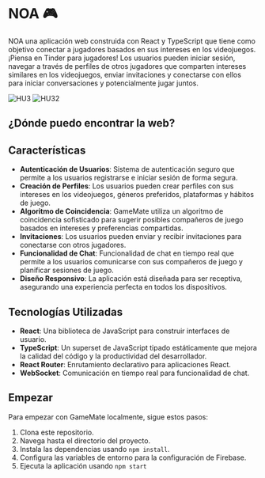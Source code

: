 # NOA 🎮

NOA una aplicación web construida con React y TypeScript que tiene como objetivo conectar a jugadores basados en sus intereses en los videojuegos. ¡Piensa en Tinder para jugadores! Los usuarios pueden iniciar sesión, navegar a través de perfiles de otros jugadores que comparten intereses similares en los videojuegos, enviar invitaciones y conectarse con ellos para iniciar conversaciones y potencialmente jugar juntos.

![HU3](https://github.com/No-Country/s14-09-ft-node-react/assets/117502571/ad8047dc-fb27-436e-b4f8-bb1cf0d5833e)
![HU32](https://github.com/No-Country/s14-09-ft-node-react/assets/117502571/ef444a2f-30ca-4c66-b10c-9c6a00169fb2)


## ¿Dónde puedo encontrar la web?


## Características

- **Autenticación de Usuarios**: Sistema de autenticación seguro que permite a los usuarios registrarse e iniciar sesión de forma segura.
- **Creación de Perfiles**: Los usuarios pueden crear perfiles con sus intereses en los videojuegos, géneros preferidos, plataformas y hábitos de juego.
- **Algoritmo de Coincidencia**: GameMate utiliza un algoritmo de coincidencia sofisticado para sugerir posibles compañeros de juego basados en intereses y preferencias compartidas.
- **Invitaciones**: Los usuarios pueden enviar y recibir invitaciones para conectarse con otros jugadores.
- **Funcionalidad de Chat**: Funcionalidad de chat en tiempo real que permite a los usuarios comunicarse con sus compañeros de juego y planificar sesiones de juego.
- **Diseño Responsivo**: La aplicación está diseñada para ser receptiva, asegurando una experiencia perfecta en todos los dispositivos.

## Tecnologías Utilizadas

- **React**: Una biblioteca de JavaScript para construir interfaces de usuario.
- **TypeScript**: Un superset de JavaScript tipado estáticamente que mejora la calidad del código y la productividad del desarrollador.
- **React Router**: Enrutamiento declarativo para aplicaciones React.
- **WebSocket**: Comunicación en tiempo real para funcionalidad de chat.

## Empezar

Para empezar con GameMate localmente, sigue estos pasos:

1. Clona este repositorio.
2. Navega hasta el directorio del proyecto.
3. Instala las dependencias usando `npm install`.
4. Configura las variables de entorno para la configuración de Firebase.
5. Ejecuta la aplicación usando `npm start`
